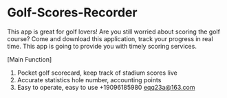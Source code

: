 # Golf-Scores-Recorder

This app is great for golf lovers! Are you still worried about scoring the golf course? Come and download this application, track your progress in real time. This app is going to provide you with timely scoring services.

[Main Function]

1. Pocket golf scorecard, keep track of stadium scores live
2. Accurate statistics hole number, accounting points
3. Easy to operate, easy to use
+19096185980 eqq23a@163.com

